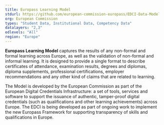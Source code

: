 ```yaml
---
title: Europass Learning Model 
stdurl: https://github.com/european-commission-europass/EDCI-Data-Model
org: European Commission
types: "Student Data, Institutional Data, Competency Data"
datalayers: "2,3"
edlevels: "All"
region: "Europe"
---
```

**Europass Learning Model** captures the results of any non-formal and formal learning across Europe, as well as the validation of non-formal and informal learning. It is designed to provide a single format to describe certificates of attendance, examination results, degrees and diplomas, diploma supplements, professional certifications, employer recommendations and any other kind of claims that are related to learning.

The Model is developed by the European Commission  as part of the European Digital Credentials Infrastructure: a set of tools, services and software to support the issuance of authentic, tamper-proof digital credentials (such as qualifications and other learning achievements) across Europe. The EDCI is being developed as part of ongoing work to implement the new Europass Framework for supporting transparency of skills and qualifications in Europe.
